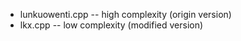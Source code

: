 * lunkuowenti.cpp -- high complexity (origin version)
* lkx.cpp -- low complexity (modified version)
